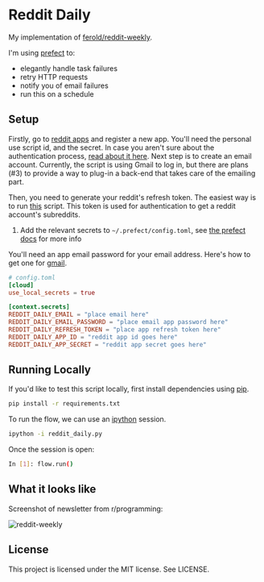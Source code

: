 # Reddit Daily

My implementation of [ferold/reddit-weekly](https://github.com/feroldi/reddit-weekly).

I'm using [prefect](https://github.com/PrefectHQ/prefect) to:

- elegantly handle task failures
- retry HTTP requests
- notify you of email failures
- run this on a schedule

## Setup

Firstly, go to [reddit apps](https://www.reddit.com/prefs/apps/) and
register a new app. You'll need the personal use script id,
and the secret. In case you aren't sure about the authentication
process, [read about it here](https://praw.readthedocs.io/en/latest/getting_started/authentication.html).
Next step is to create an email account. Currently, the script is
using Gmail to log in, but there are plans (#3) to provide
a way to plug-in a back-end that takes care of the emailing part.

Then, you need to generate your reddit's refresh token.
The easiest way is to run [this](https://praw.readthedocs.io/en/latest/tutorials/refresh_token.html#refresh-token)
script. This token is used for authentication to get a reddit account's subreddits.

1. Add the relevant secrets to `~/.prefect/config.toml`, see [the prefect docs](https://docs.prefect.io/guide/cloud_concepts/secrets.html) for more info

You'll need an app email password for your email address. Here's how to get one for [gmail](https://support.google.com/accounts/answer/185833?hl=en).

```toml
# config.toml
[cloud]
use_local_secrets = true

[context.secrets]
REDDIT_DAILY_EMAIL = "place email here"
REDDIT_DAILY_EMAIL_PASSWORD = "place email app password here"
REDDIT_DAILY_REFRESH_TOKEN = "place app refresh token here"
REDDIT_DAILY_APP_ID = "reddit app id goes here"
REDDIT_DAILY_APP_SECRET = "reddit app secret goes here"
```

## Running Locally

If you'd like to test this script locally, first install dependencies using [pip](https://pypi.org/project/pip/).

```bash
pip install -r requirements.txt
```

To run the flow, we can use an [ipython](https://ipython.org/) session.

```bash
ipython -i reddit_daily.py
```

Once the session is open:

```bash
In [1]: flow.run()
```

## What it looks like

Screenshot of newsletter from r/programming:

![reddit-weekly](http://i.imgur.com/QEyqKYs.png)

## License

This project is licensed under the MIT license. See LICENSE.
